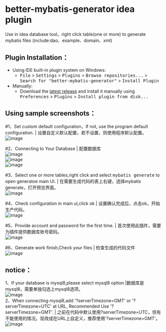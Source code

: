 better-mybatis-generator idea plugin
====
Use in idea database tool，right click table(one or more) to generate mybatis files (include:dao、example、domain、xml)<br>

Plugin Installation：
-------
- Using IDE built-in plugin system on Windows:
  - <kbd>File</kbd> > <kbd>Settings</kbd> > <kbd>Plugins</kbd> > <kbd>Browse repositories...</kbd> > <kbd>Search for "better-mybatis-generator"</kbd> > <kbd>Install Plugin</kbd>
- Manually:
  - Download the [latest release](https://plugins.jetbrains.com/plugin/11021-better-mybatis-generator) and install it manually using <kbd>Preferences</kbd> > <kbd>Plugins</kbd> > <kbd>Install plugin from disk...</kbd>

Using sample screenshots：
-------
#1、Set custom default configuration，If not, use the program default configuration. | 设置自定义默认配置，若不设置，则使用程序默认配置。<br>
![image](https://github.com/kmaster/better-mybatis-generator/blob/master/image/1.png)<br>

#2、Connecting to Your Database | 配置数据库<br>
![image](https://github.com/kmaster/better-mybatis-generator/blob/master/image/2.png)<br>
![image](https://github.com/kmaster/better-mybatis-generator/blob/master/image/3.png)<br>
![image](https://github.com/kmaster/better-mybatis-generator/blob/master/image/4.png)<br>

#3、Select one or more tables,right click and select <kbd>mybatis generate</kbd> to open generatoe main UI. | 在需要生成代码的表上右键，选择mybatis generate，打开预览界面。<br>
![image](https://github.com/kmaster/better-mybatis-generator/blob/master/image/5.png)<br>

#4、Check configuration in main ui,click ok | 设置确认完成后，点击ok，开始生产代码。<br>
![image](https://github.com/kmaster/better-mybatis-generator/blob/master/image/6.png)<br>

#5、Provide account and password for the first time. | 首次使用此插件，需要为插件提供数据库账号密码。<br>
![image](https://github.com/kmaster/better-mybatis-generator/blob/master/image/7.png)<br>

#6、Generate work finish,Check your files | 检查生成的代码文件<br>
![image](https://github.com/kmaster/better-mybatis-generator/blob/master/image/8.png)<br>


notice：
-------
1、If your database is mysql8,please select mysql8 option |数据库是mysql8，需要单独勾选上mysql8选项。<br>
![image](https://github.com/kmaster/better-mybatis-generator/blob/master/image/mysql选项.png)<br>
2、When connecting mysql8,add  '?serverTimezone=GMT' or '?serverTimezone=UTC'  at URL, Recommended Use '?serverTimezone=GMT'. | 之前在代码中默认使用?serverTimezone=UTC，但有不能使用的情况。现改成在URL上自定义，推荐使用'?serverTimezone=GMT'。<br>
![image](https://github.com/kmaster/better-mybatis-generator/blob/master/image/mysql8-config.png)<br>

